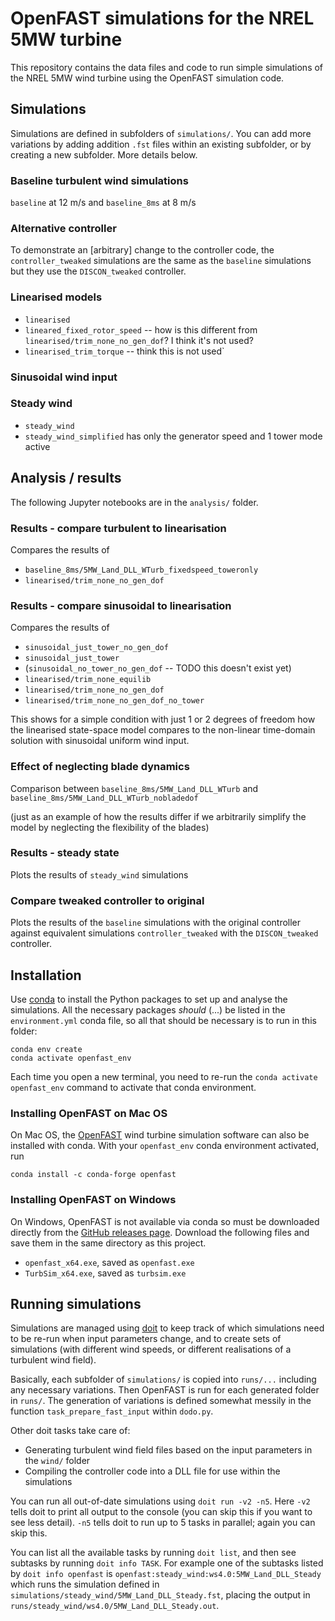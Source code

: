 # OpenFAST simulations for the NREL 5MW turbine

This repository contains the data files and code to run simple simulations of
the NREL 5MW wind turbine using the OpenFAST simulation code.

## Simulations

Simulations are defined in subfolders of `simulations/`. You can add more variations by adding addition `.fst` files within an existing subfolder, or by creating a new subfolder. More details below.

### Baseline turbulent wind simulations

`baseline` at 12 m/s and `baseline_8ms` at 8 m/s

### Alternative controller

To demonstrate an [arbitrary] change to the controller code, the `controller_tweaked` simulations are the same as the `baseline` simulations but they use the `DISCON_tweaked` controller.

### Linearised models

- `linearised`
- `lineared_fixed_rotor_speed` -- how is this different from `linearised/trim_none_no_gen_dof`? I think it's not used?
- `linearised_trim_torque` -- think this is not used`

### Sinusoidal wind input

### Steady wind

- `steady_wind`
- `steady_wind_simplified` has only the generator speed and 1 tower mode active

## Analysis / results

The following Jupyter notebooks are in the `analysis/` folder.

### Results - compare turbulent to linearisation

Compares the results of
- `baseline_8ms/5MW_Land_DLL_WTurb_fixedspeed_toweronly`
- `linearised/trim_none_no_gen_dof`

### Results - compare sinusoidal to linearisation

Compares the results of
- `sinusoidal_just_tower_no_gen_dof`
- `sinusoidal_just_tower`
- (`sinusoidal_no_tower_no_gen_dof` -- TODO this doesn't exist yet)
- `linearised/trim_none_equilib`
- `linearised/trim_none_no_gen_dof`
- `linearised/trim_none_no_gen_dof_no_tower`

This shows for a simple condition with just 1 or 2 degrees of freedom how the linearised state-space model compares to the non-linear time-domain solution with sinusoidal uniform wind input.

### Effect of neglecting blade dynamics

Comparison between `baseline_8ms/5MW_Land_DLL_WTurb` and `baseline_8ms/5MW_Land_DLL_WTurb_nobladedof` 

(just as an example of how the results differ if we arbitrarily simplify the model by neglecting the flexibility of the blades)

### Results - steady state

Plots the results of `steady_wind` simulations

### Compare tweaked controller to original

Plots the results of the `baseline` simulations with the original controller against equivalent simulations `controller_tweaked` with the `DISCON_tweaked` controller.

## Installation

Use [conda](https://docs.conda.io/en/latest/) to install the Python packages to set up and analyse the simulations. All the necessary packages *should* (...) be listed in the `environment.yml` conda file, so all that should be necessary is to run in this folder:

``` shellsession
conda env create
conda activate openfast_env
```

Each time you open a new terminal, you need to re-run the `conda activate openfast_env` command to activate that conda environment.

### Installing OpenFAST on Mac OS

On Mac OS, the [OpenFAST](https://github.com/OpenFAST/openfast/) wind turbine simulation software can also be installed with conda. With your `openfast_env` conda environment activated, run

```shell
conda install -c conda-forge openfast
```

### Installing OpenFAST on Windows

On Windows, OpenFAST is not available via conda so must be downloaded directly from the [GitHub releases page](https://github.com/OpenFAST/openfast/releases/tag/v3.3.0). Download the following files and save them in the same directory as this project.

- `openfast_x64.exe`, saved as `openfast.exe`
- `TurbSim_x64.exe`, saved as `turbsim.exe`

## Running simulations

Simulations are managed using [doit](https://pydoit.org/) to keep track of which simulations need to be re-run when input parameters change, and to create sets of simulations (with different wind speeds, or different realisations of a turbulent wind field).

Basically, each subfolder of `simulations/` is copied into `runs/...` including any necessary variations. Then OpenFAST is run for each generated folder in `runs/`. The generation of variations is defined somewhat messily in the function `task_prepare_fast_input` within `dodo.py`.

Other doit tasks take care of:
- Generating turbulent wind field files based on the input parameters in the `wind/` folder
- Compiling the controller code into a DLL file for use within the simulations

You can run all out-of-date simulations using `doit run -v2 -n5`. Here `-v2` tells doit to print all output to the console (you can skip this if you want to see less detail). `-n5` tells doit to run up to 5 tasks in parallel; again you can skip this. 

You can list all the available tasks by running `doit list`, and then see subtasks by running `doit info TASK`. For example one of the subtasks listed by `doit info openfast` is `openfast:steady_wind:ws4.0:5MW_Land_DLL_Steady` which runs the simulation defined in `simulations/steady_wind/5MW_Land_DLL_Steady.fst`, placing the output in `runs/steady_wind/ws4.0/5MW_Land_DLL_Steady.out`.
